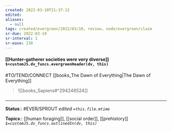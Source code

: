 ```yaml
---
created: 2022-03-10T21:37:12 
edited: 
aliases:
  - null
tags: created/evergreen/2022/03/10, review, node/evergreen/claim
sr-due: 2022-03-10
sr-interval: 1
sr-ease: 230
---
```


#### [[Hunter-gatherer societies were very diverse]] `$=customJS.dv_funcs.evergreenHeader(dv, this)`

#TO/TEND/CONNECT [[books_The Dawn of Everything|The Dawn of Everything]]
> ![[books_Sapiens#^294248524]]


### <hr class="footnote"/>

**Status**:: #EVER/SPROUT
*edited `=this.file.mtime`*

**Topics**:: [[human foraging]], [[social order]], [[prehistory]]
*`$=customJS.dv_funcs.outlinedIn(dv, this)`*
